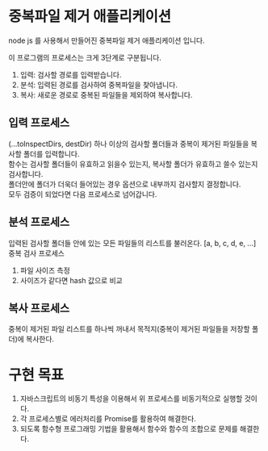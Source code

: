 # 중복파일 제거 애플리케이션

node js 를 사용해서 만들어진 중복파일 제거 애플리케이션 입니다.

이 프로그램의 프로세스는 크게 3단계로 구분됩니다.

1. 입력: 검사할 경로를 입력받습니다.
2. 분석: 입력된 경로를 검사하여 중복파일을 찾아냅니다.
3. 복사: 새로운 경로로 중복된 파일들을 제외하여 복사합니다.

## 입력 프로세스

(...toInspectDirs, destDir)
하나 이상의 검사할 폴더들과 중복이 제거된 파일들을 복사할 폴더를 입력합니다.  
함수는 검사할 폴더들이 유효하고 읽을수 있는지, 복사할 폴더가 유효하고 쓸수 있는지 검사합니다.  
폴더안에 폴더가 더욱더 들어있는 경우 옵션으로 내부까지 검사할지 결정합니다.  
모두 검증이 되었다면 다음 프로세스로 넘어갑니다.

## 분석 프로세스

입력된 검사할 폴더들 안에 있는 모든 파일들의 리스트를 불러온다.
[a, b, c, d, e, ...]
중복 검사 프로세스

1. 파일 사이즈 측정
2. 사이즈가 같다면 hash 값으로 비교

## 복사 프로세스

중복이 제거된 파일 리스트를 하나씩 꺼내서 목적지(중복이 제거된 파일들을 저장할 폴더)에 복사한다.

# 구현 목표

1. 자바스크립트의 비동기 특성을 이용해서 위 프로세스를 비동기적으로 실행할 것이다.
2. 각 프로세스별로 에러처리를 Promise를 활용하여 해결한다.
3. 되도록 함수형 프로그래밍 기법을 활용해서 함수와 함수의 조합으로 문제를 해결한다.

